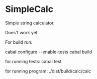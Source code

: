 SimpleCalc
==========

Simple string calculator. 

Does't work yet

For build run:

cabal configure --enable-tests
cabal build

for running tests:
cabal test

for running program:
./dist/build/calc/calc 


